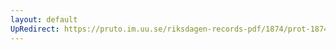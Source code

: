 ```yaml
---
layout: default
UpRedirect: https://pruto.im.uu.se/riksdagen-records-pdf/1874/prot-1874--fk--211/prot-1874--fk--211_005.pdf
---
```

